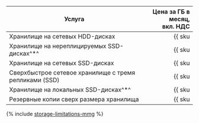 | Услуга                                                 | Цена за ГБ в месяц,<br>вкл. НДС                                          |
| ------------------------------------------------------ | -----------------------------------------------------------------------: |
| Хранилище на сетевых HDD-дисках                        | {{ sku|RUB|mdb.cluster.network-hdd.mongodb|month|string }}               |
| Хранилище на нереплицируемых SSD-дисках^*^             | {{ sku|RUB|mdb.cluster.network-ssd-nonreplicated.mongodb|month|string }} |
| Хранилище на сетевых SSD-дисках                        | {{ sku|RUB|mdb.cluster.network-nvme.mongodb|month|string }}              |
| Сверхбыстрое сетевое хранилище с тремя репликами (SSD) | {{ sku|RUB|mdb.cluster.network-ssd-io-m3.mongodb|month|string }}         |
| Хранилище на локальных SSD-дисках^*^                   | {{ sku|RUB|mdb.cluster.local-nvme.mongodb|month|string }}                |
| Резервные копии сверх размера хранилища                | {{ sku|RUB|mdb.cluster.mongodb.backup|month|string }}                    |

{% include [storage-limitations-mmg](../../_includes/mdb/mmg/storage-limitations-note.md) %}
